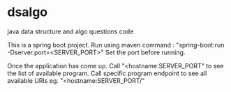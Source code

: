 # dsalgo
java data structure and algo questions code

This is a spring boot project.
Run using maven command : "spring-boot:run -Dserver.port=<SERVER_PORT>"
Set the port before running.

Once the application has come up. Call "<hostname:SERVER_PORT" to see the list of available program.
Call specific program endpoint to see all available URIs eg. "<hostname:SERVER_PORT/<program>"
